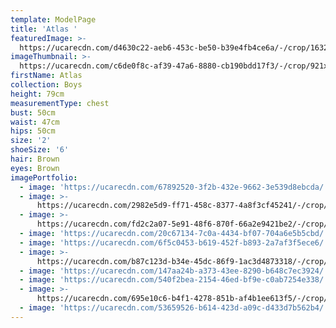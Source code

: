 ```yaml
---
template: ModelPage
title: 'Atlas '
featuredImage: >-
  https://ucarecdn.com/d4630c22-aeb6-453c-be50-b39e4fb4ce6a/-/crop/1632x1201/0,486/-/preview/
imageThumbnail: >-
  https://ucarecdn.com/c6de0f8c-af39-47a6-8880-cb190bdd17f3/-/crop/921x1265/179,122/-/preview/
firstName: Atlas
collection: Boys
height: 79cm
measurementType: chest
bust: 50cm
waist: 47cm
hips: 50cm
size: '2'
shoeSize: '6'
hair: Brown
eyes: Brown
imagePortfolio:
  - image: 'https://ucarecdn.com/67892520-3f2b-432e-9662-3e539d8ebcda/'
  - image: >-
      https://ucarecdn.com/2982e5d9-ff71-458c-8377-4a8f3cf45241/-/crop/1632x1595/0,716/-/preview/
  - image: >-
      https://ucarecdn.com/fd2c2a07-5e91-48f6-870f-66a2e9421be2/-/crop/2016x2384/0,640/-/preview/
  - image: 'https://ucarecdn.com/20c67134-7c0a-4434-bf07-704a6e5b5cbd/'
  - image: 'https://ucarecdn.com/6f5c0453-b619-452f-b893-2a7af3f5ece6/'
  - image: >-
      https://ucarecdn.com/b87c123d-b34e-45dc-86f9-1ac3d4873318/-/crop/1412x2103/88,452/-/preview/
  - image: 'https://ucarecdn.com/147aa24b-a373-43ee-8290-b648c7ec3924/'
  - image: 'https://ucarecdn.com/540f2bea-2154-46ed-bf9e-c0ab7254e338/'
  - image: >-
      https://ucarecdn.com/695e10c6-b4f1-4278-851b-af4b1ee613f5/-/crop/1440x1757/105,638/-/preview/
  - image: 'https://ucarecdn.com/53659526-b614-423d-a09c-d433d7b562b4/'
---
```


